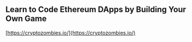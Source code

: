 ## Learn to Code Ethereum DApps by Building Your Own Game
  
  [https://cryptozombies.io/](https://cryptozombies.io/)